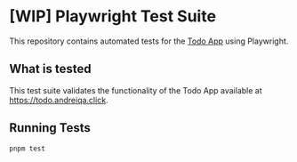 # [WIP] Playwright Test Suite

This repository contains automated tests for the [Todo App](https://github.com/andreirepo/todo-app) using Playwright.

## What is tested

This test suite validates the functionality of the Todo App available at https://todo.andreiqa.click.

## Running Tests

```bash
pnpm test
```
